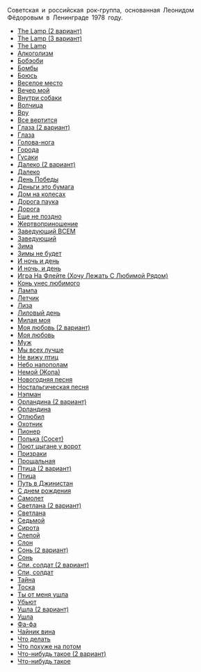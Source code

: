 Cоветская и российская рок-группа, основанная Леонидом Фёдоровым в Ленинграде 1978 году.

* [The Lamp (2 вариант)](/songs/абв/АукцЫон/The%20Lamp%20(2%20вариант))
* [The Lamp (3 вариант)](/songs/абв/АукцЫон/The%20Lamp%20(3%20вариант))
* [The Lamp](/songs/абв/АукцЫон/The%20Lamp)
* [Алкоголизм](/songs/абв/АукцЫон/Алкоголизм)
* [Бобэоби](/songs/абв/АукцЫон/Бобэоби)
* [Бомбы](/songs/абв/АукцЫон/Бомбы)
* [Боюсь](/songs/абв/АукцЫон/Боюсь)
* [Веселое место](/songs/абв/АукцЫон/Веселое%20место)
* [Вечер мой](/songs/абв/АукцЫон/Вечер%20мой)
* [Внутри собаки](/songs/абв/АукцЫон/Внутри%20собаки)
* [Волчица](/songs/абв/АукцЫон/Волчица)
* [Вру](/songs/абв/АукцЫон/Вру)
* [Все вертится](/songs/абв/АукцЫон/Все%20вертится)
* [Глаза (2 вариант)](/songs/абв/АукцЫон/Глаза%20(2%20вариант))
* [Глаза](/songs/абв/АукцЫон/Глаза)
* [Голова-нога](/songs/абв/АукцЫон/Голова-нога)
* [Города](/songs/абв/АукцЫон/Города)
* [Гусаки](/songs/абв/АукцЫон/Гусаки)
* [Далеко (2 вариант)](/songs/абв/АукцЫон/Далеко%20(2%20вариант))
* [Далеко](/songs/абв/АукцЫон/Далеко)
* [День Победы](/songs/абв/АукцЫон/День%20Победы)
* [Деньги это бумага](/songs/абв/АукцЫон/Деньги%20это%20бумага)
* [Дом на колесах](/songs/абв/АукцЫон/Дом%20на%20колесах)
* [Дорога паука](/songs/абв/АукцЫон/Дорога%20паука)
* [Дорога](/songs/абв/АукцЫон/Дорога)
* [Еще не поздно](/songs/абв/АукцЫон/Еще%20не%20поздно)
* [Жертвоприношение](/songs/абв/АукцЫон/Жертвоприношение)
* [Заведующий ВСЕМ](/songs/абв/АукцЫон/Заведующий%20ВСЕМ)
* [Заведующий](/songs/абв/АукцЫон/Заведующий)
* [Зима](/songs/абв/АукцЫон/Зима)
* [Зимы не будет](/songs/абв/АукцЫон/Зимы%20не%20будет)
* [И ночь и день](/songs/абв/АукцЫон/И%20ночь%20и%20день)
* [И ночь, и день](/songs/абв/АукцЫон/И%20ночь,%20и%20день)
* [Игра На Флейте (Хочу Лежать С Любимой Рядом)](/songs/абв/АукцЫон/Игра%20На%20Флейте%20(Хочу%20Лежать%20С%20Любимой%20Рядом))
* [Конь унес любимого](/songs/абв/АукцЫон/Конь%20унес%20любимого)
* [Лампа](/songs/абв/АукцЫон/Лампа)
* [Летчик](/songs/абв/АукцЫон/Летчик)
* [Лиза](/songs/абв/АукцЫон/Лиза)
* [Лиловый день](/songs/абв/АукцЫон/Лиловый%20день)
* [Милая моя](/songs/абв/АукцЫон/Милая%20моя)
* [Моя любовь (2 вариант)](/songs/абв/АукцЫон/Моя%20любовь%20(2%20вариант))
* [Моя любовь](/songs/абв/АукцЫон/Моя%20любовь)
* [Муж](/songs/абв/АукцЫон/Муж)
* [Мы всех лучше](/songs/абв/АукцЫон/Мы%20всех%20лучше)
* [Не вижу птиц](/songs/абв/АукцЫон/Не%20вижу%20птиц)
* [Небо напополам](/songs/абв/АукцЫон/Небо%20напополам)
* [Немой (Жопа)](/songs/абв/АукцЫон/Немой%20(Жопа))
* [Новогодняя песня](/songs/абв/АукцЫон/Новогодняя%20песня)
* [Ностальгическая песня](/songs/абв/АукцЫон/Ностальгическая%20песня)
* [Нэпман](/songs/абв/АукцЫон/Нэпман)
* [Орландина (2 вариант)](/songs/абв/АукцЫон/Орландина%20(2%20вариант))
* [Орландина](/songs/абв/АукцЫон/Орландина)
* [Отлюбил](/songs/абв/АукцЫон/Отлюбил)
* [Охотник](/songs/абв/АукцЫон/Охотник)
* [Пионер](/songs/абв/АукцЫон/Пионер)
* [Полька (Сосет)](/songs/абв/АукцЫон/Полька%20(Сосет))
* [Поют цыгане у ворот](/songs/абв/АукцЫон/Поют%20цыгане%20у%20ворот)
* [Призраки](/songs/абв/АукцЫон/Призраки)
* [Прощальная](/songs/абв/АукцЫон/Прощальная)
* [Птица (2 вариант)](/songs/абв/АукцЫон/Птица%20(2%20вариант))
* [Птица](/songs/абв/АукцЫон/Птица)
* [Путь в Джинистан](/songs/абв/АукцЫон/Путь%20в%20Джинистан)
* [С днем рождения](/songs/абв/АукцЫон/С%20днем%20рождения)
* [Самолет](/songs/абв/АукцЫон/Самолет)
* [Светлана (2 вариант)](/songs/абв/АукцЫон/Светлана%20(2%20вариант))
* [Светлана](/songs/абв/АукцЫон/Светлана)
* [Седьмой](/songs/абв/АукцЫон/Седьмой)
* [Сирота](/songs/абв/АукцЫон/Сирота)
* [Слепой](/songs/абв/АукцЫон/Слепой)
* [Слон](/songs/абв/АукцЫон/Слон)
* [Сонь (2 вариант)](/songs/абв/АукцЫон/Сонь%20(2%20вариант))
* [Сонь](/songs/абв/АукцЫон/Сонь)
* [Спи, солдат (2 вариант)](/songs/абв/АукцЫон/Спи,%20солдат%20(2%20вариант))
* [Спи, солдат](/songs/абв/АукцЫон/Спи,%20солдат)
* [Тайна](/songs/абв/АукцЫон/Тайна)
* [Тоска](/songs/абв/АукцЫон/Тоска)
* [Ты от меня ушла](/songs/абв/АукцЫон/Ты%20от%20меня%20ушла)
* [Убьют](/songs/абв/АукцЫон/Убьют)
* [Ушла (2 вариант)](/songs/абв/АукцЫон/Ушла%20(2%20вариант))
* [Ушла](/songs/абв/АукцЫон/Ушла)
* [Фа-фа](/songs/абв/АукцЫон/Фа-фа)
* [Чайник вина](/songs/абв/АукцЫон/Чайник%20вина)
* [Что делать](/songs/абв/АукцЫон/Что%20делать)
* [Что похуже на потом](/songs/абв/АукцЫон/Что%20похуже%20на%20потом)
* [Что-нибудь такое (2 вариант)](/songs/абв/АукцЫон/Что-нибудь%20такое%20(2%20вариант))
* [Что-нибудь такое](/songs/абв/АукцЫон/Что-нибудь%20такое)